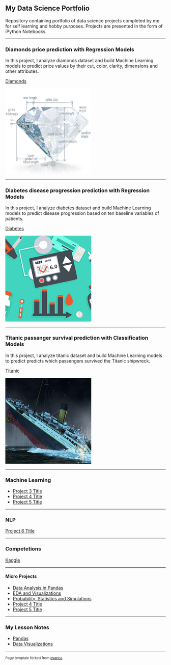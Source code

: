 ## My Data Science Portfolio



Repository containing portfolio of data science projects completed by me for self learning and hobby purposes. Projects are presented in the form of iPython Notebooks.

---

### Diamonds price prediction with Regression Models

In this project, I analyze diamonds dataset and build Machine Learning models to predict price values by their cut, color, clarity, dimensions and other attributes.

[Diamonds](/Diamonds.md)

<img src="images/diamonds.png?raw=true"/>


---

### Diabetes disease progression prediction with Regression Models

In this project, I analyze diabetes dataset and build Machine Learning models to predict disease progression based on ten baseline variables of patients.

[Diabetes](https://github.com/zoisan/zoisan.github.io/blob/master/Diabetes.ipynb)

<img src="images/diabetes.png?raw=true"/>

---

### Titanic passanger survival prediction with Classification Models

In this project, I analyze titanic dataset and build Machine Learning models to predict predicts which passengers survived the Titanic shipwreck.

[Titanic](https://github.com/zoisan/zoisan.github.io/blob/master/Titanic.ipynb)

<img src="images/titanic.png?raw=true"/>

---

### Machine Learning 

- [Project 3 Title](http://example.com/)
- [Project 4 Title](http://example.com/)
- [Project 5 Title](http://example.com/)

---

### NLP 

[Project 6 Title](http://example.com/)

---

### Competetions 

[Kaggle](https://github.com/zoisan/zoisan.github.io/blob/master/titanic.ipynb)


---

#### Micro Projects

- [Data Analysis in Pandas](http://example.com/)
- [EDA and Visualizations](http://example.com/)
- [Probability, Statistics and Simulations](http://example.com/)
- [Project 4 Title](http://example.com/)
- [Project 5 Title](http://example.com/)

---
### My Lesson Notes

- [Pandas](/pdf/Pandas.pdf)
- [Data Visualizations](/pdf/Data_Visualizations.pdf)



---
<p style="font-size:11px">Page template forked from <a href="https://github.com/evanca/quick-portfolio">evanca</a></p>
<!-- Remove above link if you don't want to attibute -->
